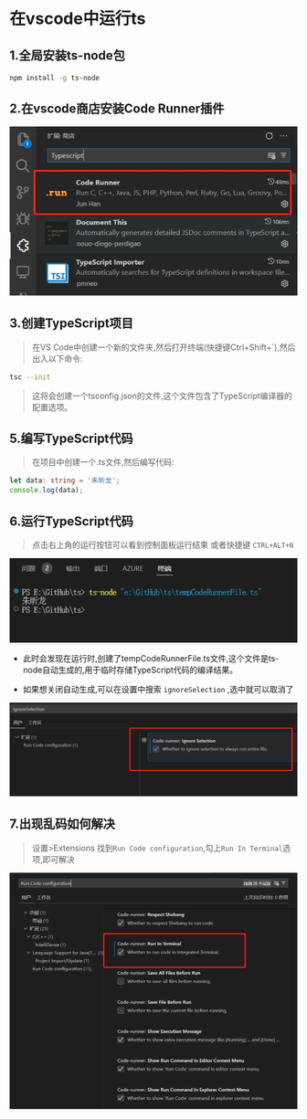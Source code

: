# 在vscode中运行ts

## 1.全局安装ts-node包

```bash
npm install -g ts-node
```

## 2.在vscode商店安装Code Runner插件

![Code Runner](/assets/codeRunner.png)

## 3.创建TypeScript项目

> 在VS Code中创建一个新的文件夹,然后打开终端(快捷键Ctrl+Shift+`),然后出入以下命令:

```bash
tsc --init
```

> 这将会创建一个tsconfig.json的文件,这个文件包含了TypeScript编译器的配置选项。

## 5.编写TypeScript代码

> 在项目中创建一个.ts文件,然后编写代码:

```typescript
let data: string = '朱昕龙';
console.log(data);
```

## 6.运行TypeScript代码

> 点击右上角的运行按钮可以看到控制面板运行结果 或者快捷键 ```CTRL+ALT+N```

![out](/assets/out.png)

- 此时会发现在运行时,创建了tempCodeRunnerFile.ts文件,这个文件是ts-node自动生成的,用于临时存储TypeScript代码的编译结果。

- 如果想关闭自动生成,可以在设置中搜索 ```ignoreSelection```  ,选中就可以取消了

![delete](/assets/delete.png)

## 7.出现乱码如何解决

> 设置>Extensions 找到```Run Code configuration```,勾上```Run In Terminal```选项,即可解决

![seeting](/assets/seeting.png)
